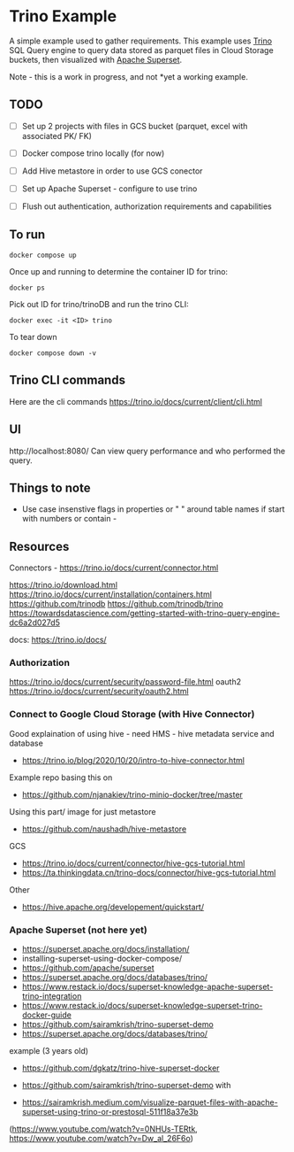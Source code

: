 # Trino Example

A simple example used to gather requirements.  This example uses [Trino](https://trino.io/) SQL Query engine to query data stored as parquet files in Cloud Storage buckets, then visualized with [Apache Superset](https://github.com/apache/superset). 

Note - this is a work in progress, and not *yet a working example.

<!-- "Trino is not a database with storage, rather, it simply queries data where it lives. When using Trino, storage and compute are decoupled and can be scaled independently. Trino represents the compute layer, whereas the underlying data sources represent the storage layer." \
--https://trino.io/episodes/20.html

Distributed parallel queries with query planning and optimization. -->



## TODO 
- [ ] Set up 2 projects with files in GCS bucket (parquet, excel with associated PK/ FK)
- [ ] Docker compose trino locally (for now)
- [ ] Add Hive metastore in order to use GCS conector
- [ ] Set up Apache Superset - configure to use trino 
- [ ] Flush out authentication, authorization requirements and capabilities


## To run 
<!-- ```
docker run --name trino -d -p 8080:8080 trinodb/trino
```
when docker ps results in healthy, 
```
docker exec -it trino trino
```
when done, 
```
quit
docker stop trino
docker rm trino
```

OR -->
```
docker compose up 
```

Once up and running to determine the container ID for trino: 

```
docker ps
```
Pick out ID for trino/trinoDB and run the trino CLI:

```
docker exec -it <ID> trino
```

To tear down 
```
docker compose down -v 
```
## Trino CLI commands

Here are the cli commands
https://trino.io/docs/current/client/cli.html

## UI
http://localhost:8080/ 
Can view query performance and who performed the query.

<!-- ## Run with connectors 

Add files in etc/trino/catalog and run:
```
docker run --name trino -d -p 8080:8080 --volume $PWD/etc/catalog:/etc/trino/catalog trinodb/trino
```
then 
```
docker exec -it trino trino
```
or if to debug
```
docker exec -it trino bash
 ``` -->


## Things to note 
 
* Use case insenstive flags in properties or " " around table names if start with numbers or contain -
<!-- 
## Thoughts 
* show using R or python Trino libraries -->


## Resources 
Connectors - https://trino.io/docs/current/connector.html


https://trino.io/download.html
https://trino.io/docs/current/installation/containers.html
https://github.com/trinodb
https://github.com/trinodb/trino
https://towardsdatascience.com/getting-started-with-trino-query-engine-dc6a2d027d5

docs: https://trino.io/docs/


### Authorization
https://trino.io/docs/current/security/password-file.html
oauth2 
https://trino.io/docs/current/security/oauth2.html

### Connect to Google Cloud Storage (with Hive Connector)

Good explaination of using hive - need HMS - hive metadata service and database
* https://trino.io/blog/2020/10/20/intro-to-hive-connector.html

Example repo basing this on 
* https://github.com/njanakiev/trino-minio-docker/tree/master


Using this part/ image for just metastore 
* https://github.com/naushadh/hive-metastore

GCS 
* https://trino.io/docs/current/connector/hive-gcs-tutorial.html
* https://ta.thinkingdata.cn/trino-docs/connector/hive-gcs-tutorial.html

Other
* https://hive.apache.org/developement/quickstart/

<!-- ```
export GOOGLE_APPLICATION_CREDENTIALS=$(cat ./sa-gcs-key.json | base64)
``` -->

### Apache Superset (not here yet)
* https://superset.apache.org/docs/installation/
* installing-superset-using-docker-compose/
* https://github.com/apache/superset
* https://superset.apache.org/docs/databases/trino/
* https://www.restack.io/docs/superset-knowledge-apache-superset-trino-integration
* https://www.restack.io/docs/superset-knowledge-superset-trino-docker-guide
* https://github.com/sairamkrish/trino-superset-demo
* https://superset.apache.org/docs/databases/trino/

example (3 years old)
* https://github.com/dgkatz/trino-hive-superset-docker

* https://github.com/sairamkrish/trino-superset-demo  with 
* https://sairamkrish.medium.com/visualize-parquet-files-with-apache-superset-using-trino-or-prestosql-511f18a37e3b

(https://www.youtube.com/watch?v=0NHUs-TERtk, https://www.youtube.com/watch?v=Dw_al_26F6o)


